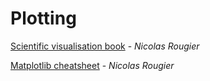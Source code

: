# Plotting

[Scientific visualisation book](https://github.com/rougier/scientific-visualization-book) - _Nicolas Rougier_

[Matplotlib cheatsheet](https://github.com/rougier/matplotlib-cheatsheet) - _Nicolas Rougier_
